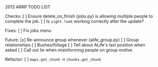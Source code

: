 2013 ARRP TODO LIST

Checks:
	[ ] Ensure delete_on_finish (jobs.py) is allowing multiple people to complete the job.
	[ ] Is `sight.look` working correctly after the update?

Fixes:
	[ ] Fix jobs menu

Future:
	[x] Re-announce group whenever (alife_group.py)
	[ ] Group relationships
	[ ] Bushes/foliage
	[ ] Tell about ALife's last position when asked
	[ ] Call out lie when misinforming people on group motive

Refactor:
	[ ] `maps.get_chunk` -> `chunks.get_chunk`
	
